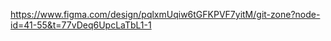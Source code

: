 <!-- npx tailwindcss -i ./styles/style.css -o ./styles/output.css --watch -->


https://www.figma.com/design/pqlxmUqiw6tGFKPVF7yitM/git-zone?node-id=41-55&t=77vDeq6UpcLaTbL1-1